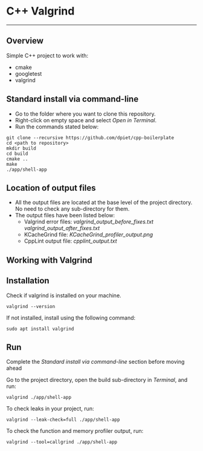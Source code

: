 # C++ Valgrind
---

## Overview

Simple C++ project to work with:
- cmake
- googletest
- valgrind

## Standard install via command-line
 
- Go to the folder where you want to clone this repository.
- Right-click on empty space and select *Open in Terminal*.
- Run the commands stated below:
```shell script
git clone --recursive https://github.com/dpiet/cpp-boilerplate
cd <path to repository>
mkdir build
cd build
cmake ..
make
./app/shell-app
```

## Location of output files

- All the output files are located at the base level of the project directory. No need to check any sub-directory for them.
- The output files have been listed below:
    - Valgrind error files: *valgrind_output_before_fixes.txt   valgrind_output_after_fixes.txt*
    - KCacheGrind file: *KCacheGrind_profiler_output.png*
    - CppLint output file: *cpplint_output.txt*
    
## Working with Valgrind ##
 
## Installation

Check if valgrind is installed on your machine.
```shell script
valgrind --version
```
If not installed, install using the following command:
```shell script
sudo apt install valgrind
```

## Run 

Complete the *Standard install via command-line* section before moving ahead

Go to the project directory, open the build sub-directory in *Terminal*, and run:
```shell script
valgrind ./app/shell-app
```

To check leaks in your project, run:
```shell script
valgrind --leak-check=full ./app/shell-app
```

To check the function and memory profiler output, run:
```shell script
valgrind --tool=callgrind ./app/shell-app
```
